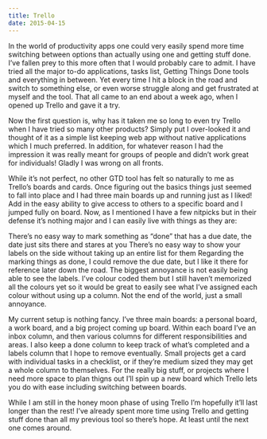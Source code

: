 ```yaml
---
title: Trello
date: 2015-04-15
---
```


In the world of productivity apps one could very easily spend more time switching between options than actually using one and getting stuff done. I’ve fallen prey to this more often that I would probably care to admit. I have tried all the major to-do applications, tasks list, Getting Things Done tools and everything in between. Yet every time I hit a block in the road and switch to something else, or even worse struggle along and get frustrated at myself and the tool. That all came to an end about a week ago, when I opened up Trello and gave it a try.

Now the first question is, why has it taken me so long to even try Trello when I have tried so many other products? Simply put I over-looked it and thought of it as a simple list keeping web app without native applications which I much preferred. In addition, for whatever reason I had the impression it was really meant for groups of people and didn’t work great for individuals! Gladly I was wrong on all fronts.

While it’s not perfect, no other GTD tool has felt so naturally to me as Trello’s boards and cards. Once figuring out the basics things just seemed to fall into place and I had three main boards up and running just as I liked! Add in the easy ability to give access to others to a specific board and I jumped fully on board. Now, as I mentioned I have a few nitpicks but in their defense it’s nothing major and I can easily live with things as they are:

There’s no easy way to mark something as “done” that has a due date, the date just sits there and stares at you
There’s no easy way to show your labels on the side without taking up an entire list for them
Regarding the marking things as done, I could remove the due date, but I like it there for reference later down the road. The biggest annoyance is not easily being able to see the labels. I’ve colour coded them but I still haven’t memorized all the colours yet so it would be great to easily see what I’ve assigned each colour without using up a column. Not the end of the world, just a small annoyance.

My current setup is nothing fancy. I’ve three main boards: a personal board, a work board, and a big project coming up board. Within each board I’ve an inbox column, and then various columns for different responsibilities and areas. I also keep a done column to keep track of what’s completed and a labels column that I hope to remove eventually. Small projects get a card with individual tasks in a checklist, or if they’re medium sized they may get a whole column to themselves. For the really big stuff, or projects where I need more space to plan thigns out I’ll spin up a new board which Trello lets you do with ease including switching between boards.

While I am still in the honey moon phase of using Trello I’m hopefully it’ll last longer than the rest! I’ve already spent more time using Trello and getting stuff done than all my previous tool so there’s hope. At least until the next one comes around.
